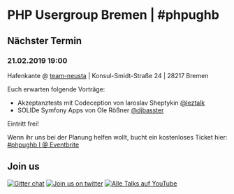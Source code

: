 # PHP Usergroup Bremen \| \#phpughb

## Nächster Termin

### 21.02.2019 19:00

Hafenkante @ [team-neusta](https://team-neusta.de) \| Konsul-Smidt-Straße 24 \| 28217 Bremen

Euch erwarten folgende Vorträge:

* Akzeptanztests mit Codeception von Iaroslav Sheptykin [@leztalk](https://twitter.com/leztalk)
* SOLIDe Symfony Apps von Ole Rößner [@djbasster](https://twitter.com/djbasster)

Eintritt frei!

Wenn ihr uns bei der Planung helfen wollt, bucht ein kostenloses Ticket hier: [\#phpughb I @ Eventbrite](https://www.eventbrite.de/e/php-usergroup-bremen-phpughb-i-tickets-53948554579)

## Join us

[![Gitter chat](https://badges.gitter.im/phpughb/gitter.png)](https://gitter.im/phpughb/community) [![Join us on twitter](https://img.shields.io/badge/tweet-phpughb-blue.svg)](https://twitter.com/phpughb) [![Alle Talks auf YouTube](https://img.shields.io/badge/YouTube-%23phpughb-red.svg)](https://www.youtube.com/channel/UCXbTxvL12XIWroKkycTld9w)

